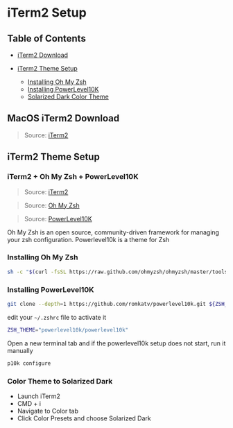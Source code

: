 [_metadata_:author]: - "hehez"
[_metadata_:date]: - "09/019/2023"
[_metadata_:update]: - "09/019/2023"
[_metadata_:title]: - "iTerm2"

# iTerm2 Setup

## Table of Contents

<!--
-->
<!-- !toc (minlevel=2 omit="Table of Contents") -->

- [iTerm2 Download](#macos-iterm2-download)
- [iTerm2 Theme Setup](#iterm2-theme-setup)

  - [Installing Oh My Zsh](#installing-oh-my-zsh)
  - [Installing PowerLevel10K](#installing-powerlevel10k)
  - [Solarized Dark Color Theme](#color-theme-to-solarized-dark)

  <!-- toc! -->

## MacOS iTerm2 Download

> Source: [iTerm2][1]

## iTerm2 Theme Setup

### iTerm2 + Oh My Zsh + PowerLevel10K

> Source: [iTerm2][1]

> Source: [Oh My Zsh][2]

> Source: [PowerLevel10K][3]

Oh My Zsh is an open source, community-driven framework for managing your zsh configuration.
Powerlevel10k is a theme for Zsh

### Installing Oh My Zsh

```sh
sh -c "$(curl -fsSL https://raw.github.com/ohmyzsh/ohmyzsh/master/tools/install.sh)"
```

### Installing PowerLevel10K

```sh
git clone --depth=1 https://github.com/romkatv/powerlevel10k.git ${ZSH_CUSTOM:-$HOME/.oh-my-zsh/custom}/themes/powerlevel10k
```

edit your `~/.zshrc` file to activate it

```sh
ZSH_THEME="powerlevel10k/powerlevel10k"
```

Open a new terminal tab and if the powerlevel10k setup does not start, run it manually

```sh
p10k configure
```

### Color Theme to Solarized Dark

- Launch iTerm2
- CMD + i
- Navigate to Color tab
- Click Color Presets and choose Solarized Dark

<!--
-->
<!-- Reference Section -->

[1]: https://iterm2.com/index.html
[2]: https://github.com/ohmyzsh/ohmyzsh
[3]: https://github.com/romkatv/powerlevel10k
